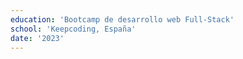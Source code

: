 ```yaml
---
education: 'Bootcamp de desarrollo web Full-Stack'
school: 'Keepcoding, España'
date: '2023'
---
```

